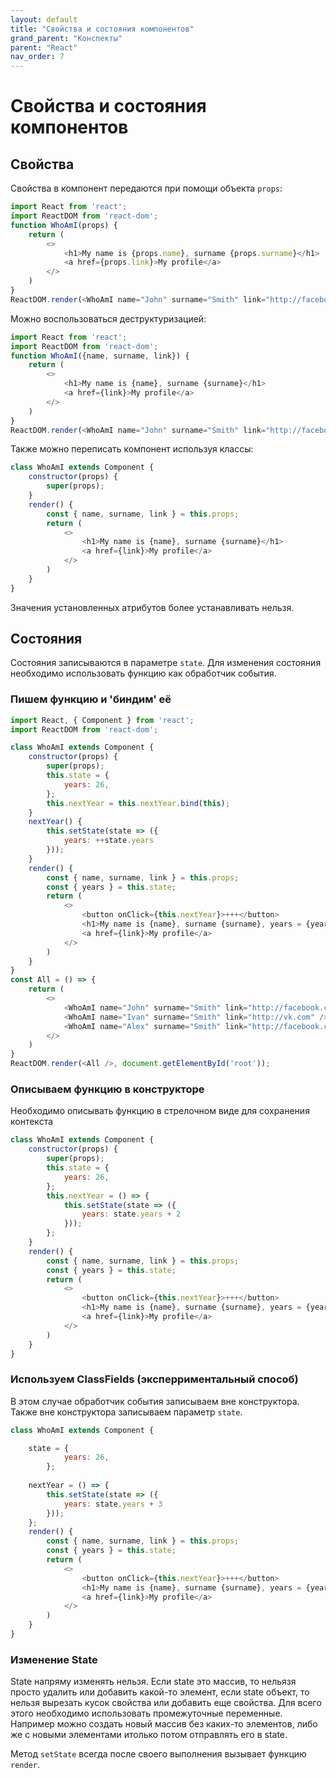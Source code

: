 ```yaml
---
layout: default
title: "Свойства и состояния компонентов"
grand_parent: "Конспекты"
parent: "React"
nav_order: 7
---
```


# Свойства и состояния компонентов

## Свойства

Свойства в компонент передаются при помощи объекта `props`:

```js
import React from 'react';
import ReactDOM from 'react-dom';
function WhoAmI(props) {
    return (
        <>
            <h1>My name is {props.name}, surname {props.surname}</h1>
            <a href={props.link}>My profile</a>
        </>
    )
}
ReactDOM.render(<WhoAmI name="John" surname="Smith" link="http://facebook.com" />, document.getElementById('root'));
```

Можно воспользоваться деструктуризацией:

```js
import React from 'react';
import ReactDOM from 'react-dom';
function WhoAmI({name, surname, link}) {
    return (
        <>
            <h1>My name is {name}, surname {surname}</h1>
            <a href={link}>My profile</a>
        </>
    )
}
ReactDOM.render(<WhoAmI name="John" surname="Smith" link="http://facebook.com" />, document.getElementById('root'));
```

Также можно переписать компонент используя классы:

```js
class WhoAmI extends Component {
    constructor(props) {
        super(props);
    }
    render() {
        const { name, surname, link } = this.props;
        return (
            <>
                <h1>My name is {name}, surname {surname}</h1>
                <a href={link}>My profile</a>
            </>
        )
    }
}
```

Значения установленных атрибутов более устанавливать нельзя.

## Состояния

Состояния записываются в параметре `state`. Для изменения состояния необходимо использовать функцию как обработчик события.

### Пишем функцию и 'биндим' её

```js
import React, { Component } from 'react';
import ReactDOM from 'react-dom';

class WhoAmI extends Component {
    constructor(props) {
        super(props);
        this.state = {
            years: 26,
        };
        this.nextYear = this.nextYear.bind(this);
    }
    nextYear() {
        this.setState(state => ({
            years: ++state.years
        }));
    }
    render() {
        const { name, surname, link } = this.props;
        const { years } = this.state;
        return (
            <>
                <button onClick={this.nextYear}>+++</button>
                <h1>My name is {name}, surname {surname}, years = {years}</h1>
                <a href={link}>My profile</a>
            </>
        )
    }
}
const All = () => {
    return (
        <>
            <WhoAmI name="John" surname="Smith" link="http://facebook.com" />
            <WhoAmI name="Ivan" surname="Smith" link="http://vk.com" />
            <WhoAmI name="Alex" surname="Smith" link="http://facebook.com" />
        </>
    )
}
ReactDOM.render(<All />, document.getElementById('root'));
```

### Описываем функцию в конструкторе

Необходимо описывать функцию в стрелочном виде для сохранения контекста

```js
class WhoAmI extends Component {
    constructor(props) {
        super(props);
        this.state = {
            years: 26,
        };
        this.nextYear = () => {
            this.setState(state => ({
                years: state.years + 2
            }));
        };
    }
    render() {
        const { name, surname, link } = this.props;
        const { years } = this.state;
        return (
            <>
                <button onClick={this.nextYear}>+++</button>
                <h1>My name is {name}, surname {surname}, years = {years}</h1>
                <a href={link}>My profile</a>
            </>
        )
    }
}
```

### Используем ClassFields (эксперриментальный способ)

В этом случае обработчик события записываем вне конструктора. Также вне конструктора записываем параметр `state`.

```js
class WhoAmI extends Component {

    state = {
            years: 26,
        };
    
    nextYear = () => {
        this.setState(state => ({
            years: state.years + 3
        }));
    };
    render() {
        const { name, surname, link } = this.props;
        const { years } = this.state;
        return (
            <>
                <button onClick={this.nextYear}>+++</button>
                <h1>My name is {name}, surname {surname}, years = {years}</h1>
                <a href={link}>My profile</a>
            </>
        )
    }
}
```

### Изменение State

State напряму изменять нельзя. Если state это массив, то нельязя просто удалить или добавить какой-то элемент, если state объект, то нельзя вырезать кусок свойства или добавить еще свойства. Для всего этого необходимо использовать промежуточные переменные. Например можно создать новый массив без каких-то элементов, либо же с новыми элементами итолько потом отправлять его в state.

Метод `setState` всегда после своего выполнения вызывает функцию `render`.